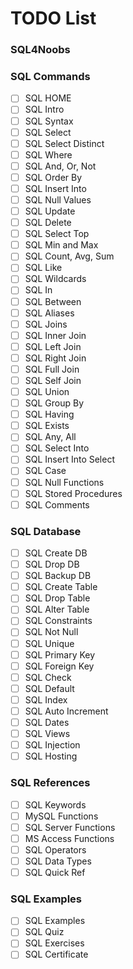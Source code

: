 # TODO List

### SQL4Noobs

### SQL Commands

- [ ] SQL HOME
- [ ] SQL Intro
- [ ] SQL Syntax
- [ ] SQL Select
- [ ] SQL Select Distinct
- [ ] SQL Where
- [ ] SQL And, Or, Not
- [ ] SQL Order By
- [ ] SQL Insert Into
- [ ] SQL Null Values
- [ ] SQL Update
- [ ] SQL Delete
- [ ] SQL Select Top
- [ ] SQL Min and Max
- [ ] SQL Count, Avg, Sum
- [ ] SQL Like
- [ ] SQL Wildcards
- [ ] SQL In
- [ ] SQL Between
- [ ] SQL Aliases
- [ ] SQL Joins
- [ ] SQL Inner Join
- [ ] SQL Left Join
- [ ] SQL Right Join
- [ ] SQL Full Join
- [ ] SQL Self Join
- [ ] SQL Union
- [ ] SQL Group By
- [ ] SQL Having
- [ ] SQL Exists
- [ ] SQL Any, All
- [ ] SQL Select Into
- [ ] SQL Insert Into Select
- [ ] SQL Case
- [ ] SQL Null Functions
- [ ] SQL Stored Procedures
- [ ] SQL Comments

### SQL Database

- [ ] SQL Create DB
- [ ] SQL Drop DB
- [ ] SQL Backup DB
- [ ] SQL Create Table
- [ ] SQL Drop Table
- [ ] SQL Alter Table
- [ ] SQL Constraints
- [ ] SQL Not Null
- [ ] SQL Unique
- [ ] SQL Primary Key
- [ ] SQL Foreign Key
- [ ] SQL Check
- [ ] SQL Default
- [ ] SQL Index
- [ ] SQL Auto Increment
- [ ] SQL Dates
- [ ] SQL Views
- [ ] SQL Injection
- [ ] SQL Hosting

### SQL References

- [ ] SQL Keywords
- [ ] MySQL Functions
- [ ] SQL Server Functions
- [ ] MS Access Functions
- [ ] SQL Operators
- [ ] SQL Data Types
- [ ] SQL Quick Ref

### SQL Examples

- [ ] SQL Examples
- [ ] SQL Quiz
- [ ] SQL Exercises
- [ ] SQL Certificate

